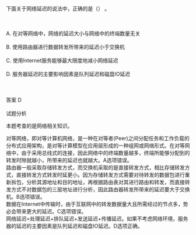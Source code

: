 <div class="detail lh2"><p>下面关于网络延迟的说法中，正确的是（） 。<br/></p><br/><br/>A. 在对等网络中，网络的延迟大小与网络中的终端数量无关<br/><br/>B. 使用路由器进行数据转发所带来的延迟小于交换机<br/><br/>C. 使用Internet服务能够最大限度地减小网络延迟<br/><br/>D. 服务器延迟的主要影响因素是队列延迟和磁盘IO延迟<br/><br/><br/><br/>答案 D<br/><br/>试题分析<br/><p></p><p>本题考查的是网络相关知识。</p><p>对等网络，即对等计算机网络，是一种在对等者(Peer)之间分配任务和工作负载的分布式应用架构，是对等计算模型在应用层形成的一种组网或网络形式。在对等网络中，由于采用总线式的连接，因此网络中的终端数量越多，终端所能够分配到的转发时隙就越小，所带来的延迟也就越大。A选项错误。<br/>路由器一般采取存储转发方式，而交换机采取的是直接转发方式，相比存储转发方式，直接转发方式转发时延更小。因为存储转发方式需要对待转发的数据包进行重新拆包，分析其源地址和目的地址，再根据路由表对其进行路由和转发，而直接转发方式不对数据包的三层地址进行分析，因此路由器转发所带来的延迟要大于交换机。B选项错误。<br/>数据在Internet中传输时，由于互联网中的转发数据量大且所需经过的节点多，势必会带来更大的延迟。C选项错误。<br/>网络延迟=处理延迟+排队延迟+发送延迟+传播延迟。如果不考虑网络环境，服务器的延迟的主要因素是队列延迟和磁盘IO延迟。D选项正确。<br/></p></div>